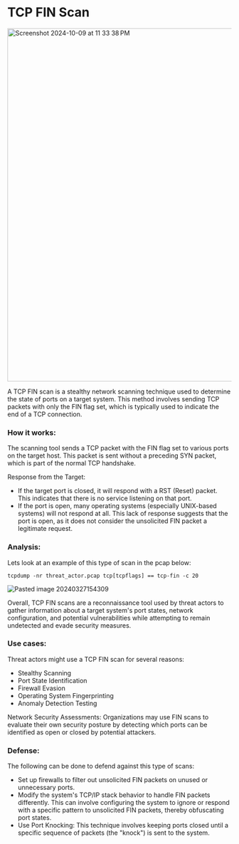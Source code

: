 # TCP FIN Scan

<img width="794" alt="Screenshot 2024-10-09 at 11 33 38 PM" src="https://github.com/user-attachments/assets/887ebd25-cf08-4350-b170-f37654b2661f">

A TCP FIN scan is a stealthy network scanning technique used to determine the state of ports on a target system. This method involves sending TCP packets with only the FIN flag set, which is typically used to indicate the end of a TCP connection. 

### How it works:

The scanning tool sends a TCP packet with the FIN flag set to various ports on the target host. This packet is sent without a preceding SYN packet, which is part of the normal TCP handshake.

Response from the Target:

+ If the target port is closed, it will respond with a RST (Reset) packet. This indicates that there is no service listening on that port.
+ If the port is open, many operating systems (especially UNIX-based systems) will not respond at all. This lack of response suggests that the port is open, as it does not consider the unsolicited FIN packet a legitimate request.

### Analysis:

Lets look at an example of this type of scan in the pcap below:

```
tcpdump -nr threat_actor.pcap tcp[tcpflags] == tcp-fin -c 20
```

![Pasted image 20240327154309](https://github.com/lm3nitro/Projects/assets/55665256/1895a7b0-0a00-432a-badb-3eae4205eecf)

Overall, TCP FIN scans are a reconnaissance tool used by threat actors to gather information about a target system's port states, network configuration, and potential vulnerabilities while attempting to remain undetected and evade security measures.

### Use cases:
Threat actors might use a TCP FIN scan for several reasons:

+ Stealthy Scanning
+ Port State Identification
+ Firewall Evasion
+ Operating System Fingerprinting
+ Anomaly Detection Testing

Network Security Assessments: Organizations may use FIN scans to evaluate their own security posture by detecting which ports can be identified as open or closed by potential attackers.

### Defense:

The following can be done to defend against this type of scans:

+ Set up firewalls to filter out unsolicited FIN packets on unused or unnecessary ports.
+ Modify the system's TCP/IP stack behavior to handle FIN packets differently. This can involve configuring the system to ignore or respond with a specific pattern to unsolicited FIN packets, thereby obfuscating port states.
+ Use Port Knocking: This technique involves keeping ports closed until a specific sequence of packets (the "knock") is sent to the system.
